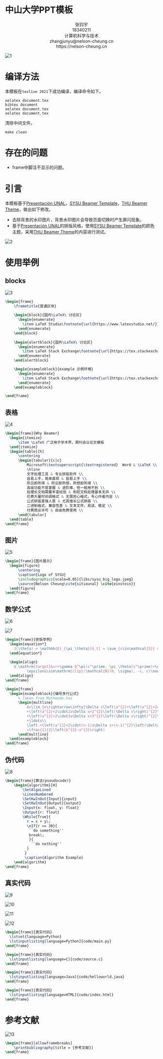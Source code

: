 # 中山大学PPT模板

<center>张钧宇<br>18340211<br>计算机科学与技术<br>zhangjunyu@nelson-cheung.cn<br>https://nelson-cheung.cn</center>

![1](gallery/1.png)

# 编译方法

本模板在`texlive 2021`下成功编译，编译命令如下。

```shell
xelatex document.tex
bibtex document
xelatex document.tex
xelatex document.tex
```

清除中间文件。

```
make clean
```

# 存在的问题

+ frame中脚注不显示的问题。

# 引言

本模板基于[Presentación UNAL](https://www.overleaf.com/latex/templates/presentacion-unal/nzfkbkgnctfp)，[SYSU Beamer Template](https://github.com/yxnchen/sysu-beamer-template)，[THU Beamer Theme](https://www.overleaf.com/latex/templates/thu-beamer-theme/vwnqmzndvwyb)，做出如下修改。

+ 去除背景的水印图片，背景水印图片会导致页面切换时产生屏闪现象。
+ 基于[Presentación UNAL](https://www.overleaf.com/latex/templates/presentacion-unal/nzfkbkgnctfp)的排版风格，使用[SYSU Beamer Template](https://github.com/yxnchen/sysu-beamer-template)的颜色主题，采用[THU Beamer Theme](https://www.overleaf.com/latex/templates/thu-beamer-theme/vwnqmzndvwyb)的内容进行测试。

![2](gallery/2.png)

# 使用举例

## blocks

![3](gallery/3.png)

```latex
\begin{frame}
    \frametitle{普通区块}
  
    \begin{block}{国内\LaTeX\ 讨论区}
      \begin{enumerate}
        \item LaTeX Studio\footnote{\url{https://www.latexstudio.net/}}
      \end{enumerate}
    \end{block}
  
    \begin{alertblock}{国外\LaTeX\ 讨论区}
      \begin{enumerate}
        \item LaTeX Stack Exchange\footnote{\url{https://tex.stackexchange.com/}}
      \end{enumerate}
    \end{alertblock}

    \begin{exampleblock}{example 示例环境}
      \begin{enumerate}
        \item LaTeX Stack Exchange\footnote{\url{https://tex.stackexchange.com/}}
      \end{enumerate}   
    \end{exampleblock}

\end{frame}
```

## 表格

![4](gallery/4.png)

```latex
\begin{frame}{Why Beamer}
  \begin{itemize}
      \item \LaTeX 广泛用于学术界，期刊会议论文模板
  \end{itemize}
  \begin{table}[h]
      \centering
      \begin{tabular}{c|c}
          Microsoft\textsuperscript{\textregistered}  Word & \LaTeX \\
          \hline
          文字处理工具 & 专业排版软件 \\
          容易上手，简单直观 & 容易上手 \\
          所见即所得 & 所见即所想，所想即所得 \\
          高级功能不易掌握 & 进阶难，但一般用不到 \\
          处理长文档需要丰富经验 & 和短文档处理基本无异 \\
          花费大量时间调格式 & 无需担心格式，专心作者内容 \\
          公式排版差强人意 & 尤其擅长公式排版 \\
          二进制格式，兼容性差 & 文本文件，易读、稳定 \\
          付费商业许可 & 自由免费使用 \\
      \end{tabular}
  \end{table}
\end{frame}
```

## 图片

![5](gallery/5.png)

```latex
\begin{frame}{图片展示}
  \begin{figure}
      \centering
      \caption{Logo of SYSU}
      \includegraphics[scale=0.05]{libs/sysu_big_logo.jpeg}
      \source{Nelson Cheung\cite{sitiounal} \cite{einstein}}
  \end{figure}
\end{frame}
```

## 数学公式

![6](gallery/6.png)

![7](gallery/7.png)

```latex
\begin{frame}{排版举例}
  \begin{equation*}
    J(\theta) = \mathbb{E}_{\pi_\theta}[G_t] = \sum_{s\in\mathcal{S}} d^\pi (s)V^\pi(s)=\sum_{s\in\mathcal{S}} d^\pi(s)\sum_{a\in\mathcal{A}}\pi_\theta(a|s)Q^\pi(s,a)
  \end{equation*}
      
  \begin{align}
    Q_\mathrm{target}&=r+\gamma Q^\pi(s^\prime, \pi_\theta(s^\prime)+\epsilon)\\
          \epsilon&\sim\mathrm{clip}(\mathcal{N}(0, \sigma), -c, c)\nonumber
  \end{align}
\end{frame}

\begin{frame}
  \begin{exampleblock}{编号多行公式}
      % Taken from Mathmode.tex
      \begin{multline}
          A=\lim_{n\rightarrow\infty}\Delta x\left(a^{2}+\left(a^{2}+2a\Delta x+\left(\Delta x\right)^{2}\right)\right.\label{eq:reset}\\
          +\left(a^{2}+2\cdot2a\Delta x+2^{2}\left(\Delta x\right)^{2}\right)\\
          +\left(a^{2}+2\cdot3a\Delta x+3^{2}\left(\Delta x\right)^{2}\right)\\
          +\ldots\\
          \left.+\left(a^{2}+2\cdot(n-1)a\Delta x+(n-1)^{2}\left(\Delta x\right)^{2}\right)\right)\\
          =\frac{1}{3}\left(b^{3}-a^{3}\right)
      \end{multline}
  \end{exampleblock}
\end{frame}
```

## 伪代码

![8](gallery/8.png)

```latex
\begin{frame}{算法(pseudocode)}
    \begin{algorithm}[H]
        \SetAlgoLined
        \LinesNumbered
        \SetKwInOut{Input}{input}
        \SetKwInOut{Output}{output}
        \Input{x: float, y: float}
        \Output{r: float}
        \While{True}{
          r = x + y\;
          \eIf{r >= 30}{
           ``do something''
           break\;
           }{
            ``do nothing''
          }
         } 
         \caption{Algorithm Example}
    \end{algorithm}
\end{frame}
```

## 真实代码

![9](gallery/9.png)

![10](gallery/10.png)

![11](gallery/11.png)

![12](gallery/12.png)



```latex
\begin{frame}{真实代码}
  \lstset{language=Python}
  \lstinputlisting[language=Python]{code/main.py}
\end{frame}

\begin{frame}{真实代码}
  \lstinputlisting[language=C]{code/source.c}
\end{frame}

\begin{frame}{真实代码}
  \lstinputlisting[language=Java]{code/helloworld.java}
\end{frame}

\begin{frame}{真实代码}
  \lstinputlisting[language=HTML]{code/index.html}
\end{frame}
```

# 参考文献

![13](gallery/13.png)

```latex
\begin{frame}[allowframebreaks]
    \printbibliography[title = {参考文献}]
\end{frame}
```

